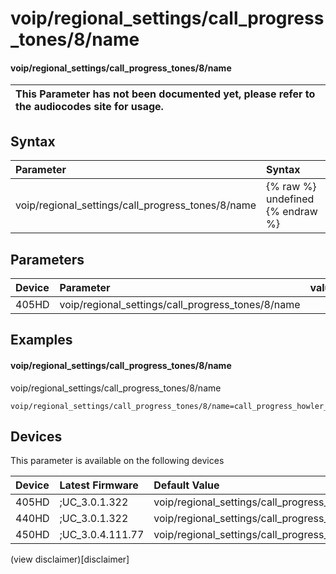 ﻿---
description: voip/regional_settings/call_progress_tones/8/name
search:
    keywords: ['voip','regional_settings','call_progress_tones','8','name']
---

# voip/regional_settings/call_progress_tones/8/name

#### voip/regional_settings/call_progress_tones/8/name


| This Parameter has not been documented yet, please refer to the audiocodes site for usage.  |
| :--- |

## Syntax
| Parameter | Syntax |
| :--- | :--- |
|voip/regional_settings/call_progress_tones/8/name | {% raw %} undefined {% endraw %} |

## Parameters
|Device|Parameter|value|Description|
|:---|:---|:---|:---|
| 405HD | voip/regional_settings/call_progress_tones/8/name |  |  |

## Examples
#### voip/regional_settings/call_progress_tones/8/name

voip/regional_settings/call_progress_tones/8/name

```
voip/regional_settings/call_progress_tones/8/name=call_progress_howler_tone
```

## Devices
This parameter is available on the following devices

| Device | Latest Firmware | Default Value |
|:---|:---|:---|
| 405HD | ;UC_3.0.1.322 | voip/regional_settings/call_progress_tones/8/name=call_progress_howler_tone 
| 440HD | ;UC_3.0.1.322 | voip/regional_settings/call_progress_tones/8/name=call_progress_howler_tone 
| 450HD | ;UC_3.0.4.111.77 | voip/regional_settings/call_progress_tones/8/name=call_progress_howler_tone 

(view disclaimer)[disclaimer]

